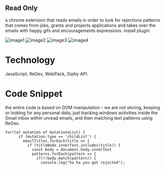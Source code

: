 ## Read Only 
a chrome extension that reads emails in order to look for rejections patterns that comes from jobs, grants and projects applications and takes over the emails with happy gifs and encouragements expressions. 
install plugin: 

![image1](https://i.imgur.com/MI8dsp7.png)
![image2](https://i.imgur.com/qz7faNq.png)
![image3](https://i.imgur.com/xSf9PL6.png)
![image4](https://i.imgur.com/OyXyTtb.png)

# Technology 
JavaScript, ReGex, WebPack, Giphy API.

# Code Snippet
the entire code is based on DOM manipulation - we are not storing, keeping or looking for any personal data, just tracking windows activities inside the Gmail inbox within unread emails, and then matching text patterns using ReGex.
```
for(let mutation of mutationsList) {
      if (mutation.type == 'childList') {
        emailTitles.forEach(title => {
          if (titleNode.innerText.includes(title)) {
            const body = document.body.innerText
            patterns.forEach(pattern => {
              if(!!body.match(pattern)) {
                console.log("ha ha you got rejected");
  ```
